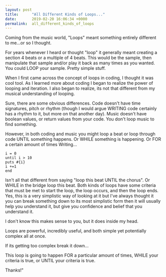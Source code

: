```yaml
---
layout: post
title:      "All Different Kinds of Loops..."
date:       2019-02-20 16:06:34 +0000
permalink:  all_different_kinds_of_loops
---
```



Coming from the music world, "Loops" meant something entirely different to me...or so I thought.

For years whenever I heard or thought "loop" it generally meant creating a section 4 beats or a multiple of 4 beats.  This would be the sample, then manipulate that sample and/or play it back as many times as you wanted.  You could LOOP your sample.  Pretty simple stuff.

When I first came across the concept of loops in coding, I thought it was cool tool. As I learned more about coding I began to realize the power of looping and iteration.  I also began to realize, its not that different from my musical understanding of looping.

Sure, there are some obvious differences. Code doesn't have time signatures, pitch or rhythm (though I would argue WRITING code certainly has a rhythm to it, but more on that another day).  Music doesn't have boolean values, or return values from your code.  You don't loop music to find something.  

However, in both coding and music you might loop a beat or loop through code UNTIL something happens.  Or WHILE something is happening.  Or FOR a certain amount of times Writing...

```
i = 0
until i > 10
puts #{i}
i +=1
end
```

Isn't all that different from saying "loop this beat UNTIL the chorus".  Or WHILE in the bridge loop this beat.  Both kinds of loops have some criteria that must be met to start the loop, the loop occurs, and then the loop ends.  Yes, this is a very simplistic way of looking at it but I've always thought it you can break something down to its most simplistic form then it will usually help you understand it, but give you confidence and belief that you understand it.

I don't know this makes sense to you, but it does inside my head.  

Loops are powerful, incredibly useful, and both simple yet potentially complex all at once.

If its getting too complex break it down...

This loop is going to happen FOR a particular amount of times, WHILE your criteria is true, or UNTIL your criteria is true.

Thanks!"
